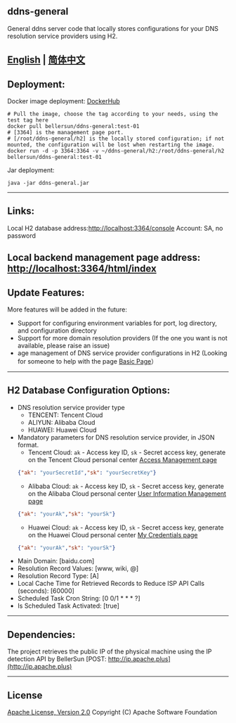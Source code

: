 ## ddns-general
General ddns server code that locally stores configurations for your DNS resolution service providers using H2.

[English](https://github.com/BellerSun/ddns-general/blob/master/README.md) |
[简体中文](https://github.com/BellerSun/ddns-general/blob/master/README_CN.md)
----------
## Deployment:
Docker image deployment: [DockerHub](https://hub.docker.com/r/bellersun/ddns-general)
```shell
# Pull the image, choose the tag according to your needs, using the test tag here
docker pull bellersun/ddns-general:test-01
# [3364] is the management page port.
# [/root/ddns-general/h2] is the locally stored configuration; if not mounted, the configuration will be lost when restarting the image.
docker run -d -p 3364:3364 -v ~/ddns-general/h2:/root/ddns-general/h2 bellersun/ddns-general:test-01
```
Jar deployment:
```shell
java -jar ddns-general.jar
```
----------
## Links:
Local H2 database address:[http://localhost:3364/console](http://localhost:3364/console)  Account: SA, no password

Local backend management page address: [http://localhost:3364/html/index](http://localhost:3364/html/index)
----------
## Update Features:
More features will be added in the future:
  * Support for configuring environment variables for port, log directory, and configuration directory
  * Support for more domain resolution providers (If the one you want is not available, please raise an issue)
  * age management of DNS service provider configurations in H2 (Looking for someone to help with the page [Basic Page](http://localhost:3364/html/index)）

----------
## H2 Database Configuration Options:
* DNS resolution service provider type
  * TENCENT: Tencent Cloud
  * ALIYUN: Alibaba Cloud
  * HUAWEI: Huawei Cloud
* Mandatory parameters for DNS resolution service provider, in JSON format.
  * Tencent Cloud: `ak` - Access key ID, `sk` - Secret access key, generate on the Tencent Cloud personal center [Access Management page][tencent_token]
  ```json
  {"ak": "yourSecretId","sk": "yourSecretKey"}
  ```
  * Alibaba Cloud: `ak` - Access key ID, `sk` - Secret access key, generate on the Alibaba Cloud personal center [User Information Management page][aliyun_token]
  ```json
  {"ak": "yourAk","sk": "yourSk"}
  ```
  * Huawei Cloud: `ak` - Access key ID, `sk` - Secret access key, generate on the Huawei Cloud personal center [My Credentials page][huawei_token]
  ```json
  {"ak": "yourAk","sk": "yourSk"}
  ```
* Main Domain: [baidu.com]
* Resolution Record Values: [www, wiki, @]
* Resolution Record Type: [A]
* Local Cache Time for Retrieved Records to Reduce ISP API Calls (seconds): [60000]
* Scheduled Task Cron String: [0 0/1 * * * ?]
* Is Scheduled Task Activated: [true]

----------

## Dependencies:
The project retrieves the public IP of the physical machine using the IP detection API by BellerSun [POST: http://ip.apache.plus](http://ip.apache.plus)


----------
## License
[Apache License, Version 2.0](http://www.apache.org/licenses/LICENSE-2.0.html) Copyright (C) Apache Software Foundation

[tencent_token]: https://console.cloud.tencent.com/cam/capi
[aliyun_token]: https://usercenter.console.aliyun.com/?spm=api-workbench.API%20Explorer.0.0.113b1e0fG0CkQG#/manage/ak
[huawei_token]: https://console.huaweicloud.com/iam/?region=cn-north-4&locale=zh-cn#/mine/accessKey
